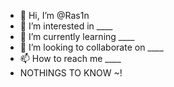 - 👋 Hi, I’m @Ras1n
- 👀 I’m interested in ____
- 🌱 I’m currently learning ____
- 💞️ I’m looking to collaborate on ____
- 📫 How to reach me ____
- NOTHINGS TO KNOW ~!
<!---
Ras1n/Ras1n is a ✨ special ✨ repository because its `README.md` (this file) appears on your GitHub profile.
You can click the Preview link to take a look at your changes.
--->
